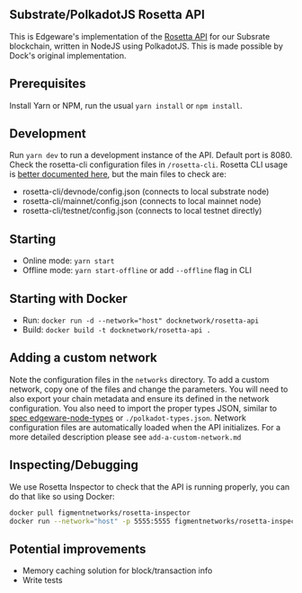 ## Substrate/PolkadotJS Rosetta API
This is Edgeware's implementation of the [Rosetta API](https://github.com/coinbase/rosetta-specifications) for our Subsrate blockchain, written in NodeJS using PolkadotJS. This is made possible by Dock's original implementation.

## Prerequisites
Install Yarn or NPM, run the usual `yarn install` or `npm install`.

## Development
Run `yarn dev` to run a development instance of the API. Default port is 8080. Check the rosetta-cli configuration files in `/rosetta-cli`. Rosetta CLI usage is [better documented here](https://github.com/coinbase/rosetta-cli), but the main files to check are:
- rosetta-cli/devnode/config.json (connects to local substrate node)
- rosetta-cli/mainnet/config.json (connects to local mainnet node)
- rosetta-cli/testnet/config.json (connects to local testnet directly)

## Starting
- Online mode: `yarn start`
- Offline mode: `yarn start-offline` or add `--offline` flag in CLI

## Starting with Docker
- Run: `docker run -d --network="host" docknetwork/rosetta-api`
- Build: `docker build -t docknetwork/rosetta-api .`

## Adding a custom network
Note the configuration files in the `networks` directory. To add a custom network, copy one of the files and change the parameters. You will need to also export your chain metadata and ensure its defined in the network configuration. You also need to import the proper types JSON, similar to [spec edgeware-node-types](https://github.com/hicommonwealth/edgeware-node-types) or `./polkadot-types.json`. Network configuration files are automatically loaded when the API initializes. For a more detailed description please see `add-a-custom-network.md`

## Inspecting/Debugging
We use Rosetta Inspector to check that the API is running properly, you can do that like so using Docker:
```sh
docker pull figmentnetworks/rosetta-inspector
docker run --network="host" -p 5555:5555 figmentnetworks/rosetta-inspector -url=http://localhost:8080
```

## Potential improvements
- Memory caching solution for block/transaction info
- Write tests
